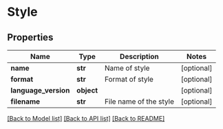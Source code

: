 # Style

## Properties
Name | Type | Description | Notes
------------ | ------------- | ------------- | -------------
**name** | **str** | Name of style | [optional] 
**format** | **str** | Format of style | [optional] 
**language_version** | **object** |  | [optional] 
**filename** | **str** | File name of the style | [optional] 

[[Back to Model list]](../README.md#documentation-for-models) [[Back to API list]](../README.md#documentation-for-api-endpoints) [[Back to README]](../README.md)

